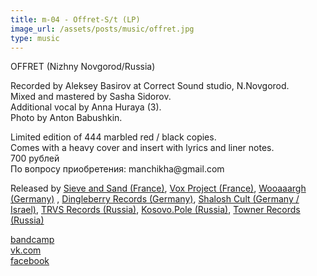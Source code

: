 ```yaml
---
title: m-04 - Offret-S/t (LP)
image_url: /assets/posts/music/offret.jpg
type: music
---
```

<p>OFFRET (Nizhny Novgorod/Russia)</p>
<p>Recorded by Aleksey Basirov at Correct Sound studio, N.Novgorod. <br>
Mixed and mastered by Sasha Sidorov. <br>
Additional vocal by Anna Huraya (3). <br>
Photo by Anton Babushkin.
</p>
<p>Limited edition of 444 marbled red / black copies.<br>
Comes with a heavy cover and insert with lyrics and liner notes.<br>
700 рублей <br>
По вопросу приобретения: manchikha@gmail.com</p>
<p>
Released by <a href="https://sieveandsandrecords.bandcamp.com/">Sieve and Sand (France)</a>, <a href="http://www.voxproject.fr/">Vox Project (France)</a>, <a href="http://www.wooaaargh.com/">Wooaaargh (Germany)</a> , <a href="https://www.facebook.com/Dingleberry-records-and-distribution-118743564850504/">Dingleberry Records (Germany)</a>, <a href="https://www.facebook.com/Shalosh3cult/">Shalosh Cult (Germany / Israel)</a>, <a href="http://trvsrecords.ru/">TRVS Records (Russia)</a>, <a href="https://vk.com/kosovopole">Kosovo.Pole (Russia)</a>, <a href="https://vk.com/townerrecords">Towner Records (Russia)</a></p>

<p>
<a href="https://offret.bandcamp.com/releases">bandcamp</a><br>
<a href="https://vk.com/offretband">vk.com</a><br>
<a href="https://www.facebook.com/offretband">facebook</a>
</p>

